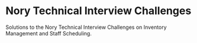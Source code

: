 # Nory Technical Interview Challenges

Solutions to the Nory Technical Interview Challenges on Inventory Management and Staff Scheduling.

